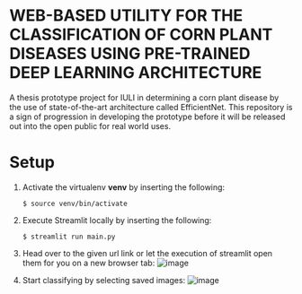 # WEB-BASED UTILITY FOR THE CLASSIFICATION OF CORN PLANT DISEASES USING PRE-TRAINED DEEP LEARNING ARCHITECTURE

A thesis prototype project for IULI in determining a corn plant disease by the use of state-of-the-art architecture called EfficientNet. This repository is a sign of progression in developing the prototype before it will be released out into the open public for real world uses.

# Setup
1. Activate the virtualenv **venv** by inserting the following:
    ```
    $ source venv/bin/activate
    ```
2. Execute Streamlit locally by inserting the following:
    ```
    $ streamlit run main.py
    ```
3. Head over to the given url link or let the execution of streamlit open them for you on a new browser tab:
  ![image](https://user-images.githubusercontent.com/22772929/164340370-7f9a7201-1fbe-45f4-821c-822782e5d425.png)

4. Start classifying by selecting saved images:
  ![image](https://user-images.githubusercontent.com/22772929/164340526-486ef3f2-bee8-4510-b435-43104de491d5.png)

